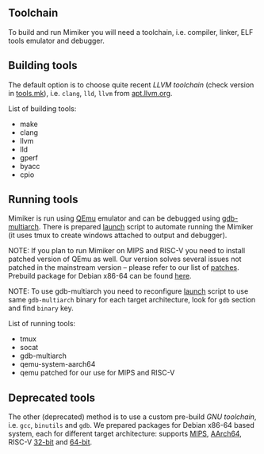 Toolchain
---

To build and run Mimiker you will need a toolchain, i.e. compiler, linker, ELF
tools emulator and debugger.

## Building tools
The default option is to choose quite recent _LLVM toolchain_ (check version in
[tools.mk][6]), i.e. `clang`, `lld`, `llvm` from [apt.llvm.org][7].

List of building tools:
- make
- clang
- llvm
- lld
- gperf
- byacc
- cpio

## Running tools
Mimiker is run using [QEmu][11] emulator and can be debugged using
[gdb-multiarch][8]. There is prepared [launch][9] script to automate running the
Mimiker (it uses tmux to create windows attached to output and debugger).

NOTE:
If you plan to run Mimiker on MIPS and RISC-V you need to install patched
version of QEmu as well. Our version solves several issues not patched in the
mainstream version – please refer to our list of [patches][10]. Prebuild package
for Debian x86-64 can be found [here][5].

NOTE:
To use gdb-multiarch you need to reconfigure [launch][9] script to use same
`gdb-multiarch` binary for each target architecture, look for `gdb` section and
find `binary` key.

List of running tools:
- tmux
- socat
- gdb-multiarch
- qemu-system-aarch64
- qemu patched for our use for MIPS and RISC-V


## Deprecated tools
The other (deprecated) method is to use a custom pre-build _GNU toolchain_,
i.e. `gcc`, `binutils` and `gdb`. We prepared packages for Debian x86-64 based
system, each for different target architecture: supports [MIPS][1],
[AArch64][2], RISC-V [32-bit][3] and [64-bit][4].

[1]: http://mimiker.ii.uni.wroc.pl/download/mipsel-mimiker-elf_latest_amd64.deb
[2]: http://mimiker.ii.uni.wroc.pl/download/aarch64-mimiker-elf_latest_amd64.deb
[3]: http://mimiker.ii.uni.wroc.pl/download/riscv32-mimiker-elf_latest_amd64.deb
[4]: http://mimiker.ii.uni.wroc.pl/download/riscv64-mimiker-elf_latest_amd64.deb
[5]: http://mimiker.ii.uni.wroc.pl/download/qemu-mimiker_latest_amd64.deb
[6]: build/tools.mk
[7]: https://apt.llvm.org/
[8]: https://packages.debian.org/sid/gdb-multiarch
[9]: launch#L50
[10]: toolchain/qemu-mimiker/patches
[11]: https://www.qemu.org/

